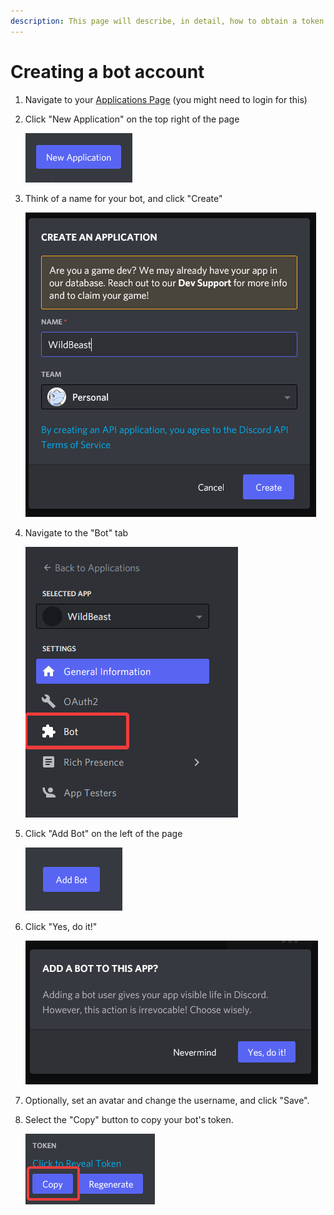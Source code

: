 ```yaml
---
description: This page will describe, in detail, how to obtain a token for your bot.
---
```


# Creating a bot account

1. Navigate to your [Applications Page](https://discord.com/developers/applications) (you might need to login for this)
2.  Click "New Application" on the top right of the page

    ![](<../.gitbook/assets/afbeelding (2) (1).png>)
3.  Think of a name for your bot, and click "Create"

    ![](<../.gitbook/assets/afbeelding (7) (1).png>)
4.  Navigate to the "Bot" tab

    ![](<../.gitbook/assets/afbeelding (3) (1).png>)
5.  Click "Add Bot" on the left of the page

    ![](<../.gitbook/assets/afbeelding (3).png>)
6.  Click "Yes, do it!"

    ![](<../.gitbook/assets/afbeelding (4) (1).png>)
7. Optionally, set an avatar and change the username, and click "Save".
8.  Select the "Copy" button to copy your bot's token.

    ![](<../.gitbook/assets/afbeelding (10) (1).png>)





